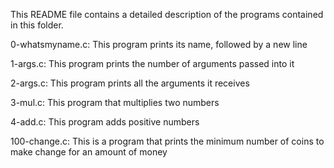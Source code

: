 This README file contains a detailed description of the programs contained in this folder.

  0-whatsmyname.c: This program prints its name, followed by a new line

  1-args.c: This program prints the number of arguments passed into it

  2-args.c: This program prints all the arguments it receives

  3-mul.c: This program that multiplies two numbers

  4-add.c: This program adds positive numbers

  100-change.c: This is a program that prints the minimum number of coins to make change for an amount of money
